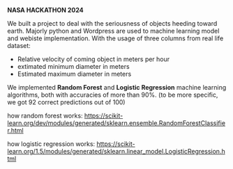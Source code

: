 **NASA HACKATHON 2024**

We built a project to deal with the seriousness of objects heeding toward earth. Majorly python and Wordpress are used to machine learning model and webiste implementation. 
With the usage of three columns from real life dataset: 

- Relative velocity of coming object in meters per hour
- extimated minimum diameter in meters
- Estimated maximum diameter in meters

We implemented **Random Forest** and **Logistic Regression** machine learning algorithms, both with accuracies of more than 90%. (to be more specific, we got 92 correct predictions out of 100) 

how random forest works: https://scikit-learn.org/dev/modules/generated/sklearn.ensemble.RandomForestClassifier.html

how logistic regression works: https://scikit-learn.org/1.5/modules/generated/sklearn.linear_model.LogisticRegression.html



